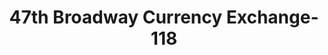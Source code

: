 ---
f_zip-code: 46409
f_state-code: IN
title: 47th Broadway Currency Exchange-118
f_phone: 219-887-2224
f_city-only: Gary
f_address: 4755 Broadway Gary
f_location-unique-id: '118'
slug: 47th-broadway-currency-exchange-118
updated-on: '2024-05-30T13:46:58.046Z'
created-on: '2024-05-30T13:36:59.803Z'
published-on: '2024-05-30T13:54:32.469Z'
f_city-state: cms/city/gary-in.md
f_company: cms/company/47th-broadway-currency-exchange.md
f_state: cms/state/indiana.md
layout: '[payday-loan].html'
tags: payday-loan
---